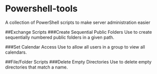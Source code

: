 # Powershell-tools
A collection of PowerShell scripts to make server administration easier

##Exchange Scripts
###Create Sequential Public Folders
Use to create sequentially numbered public folders in a given path.

###Set Calendar Access
Use to allow all users in a group to view all calendars.

##File/Folder Scripts
###Delete Empty Directories
Use to delete empty directories that match a name.
